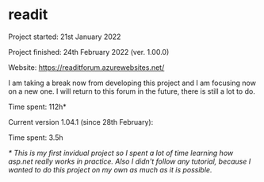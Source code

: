 # readit

Project started: 21st January 2022

Project finished: 24th February 2022 (ver. 1.00.0)

Website: https://readitforum.azurewebsites.net/

I am taking a break now from developing this project and I am focusing now on a new one. I will return to this forum in the future, there is still a lot to do.

Time spent: 112h* 

Current version 1.04.1 (since 28th February):

Time spent: 3.5h

<i>* This is my first invidual project so I spent a lot of time learning how asp.net really works in practice. Also I didn't follow any tutorial, because I wanted to do this project on my own as much as it is possible.</i>
